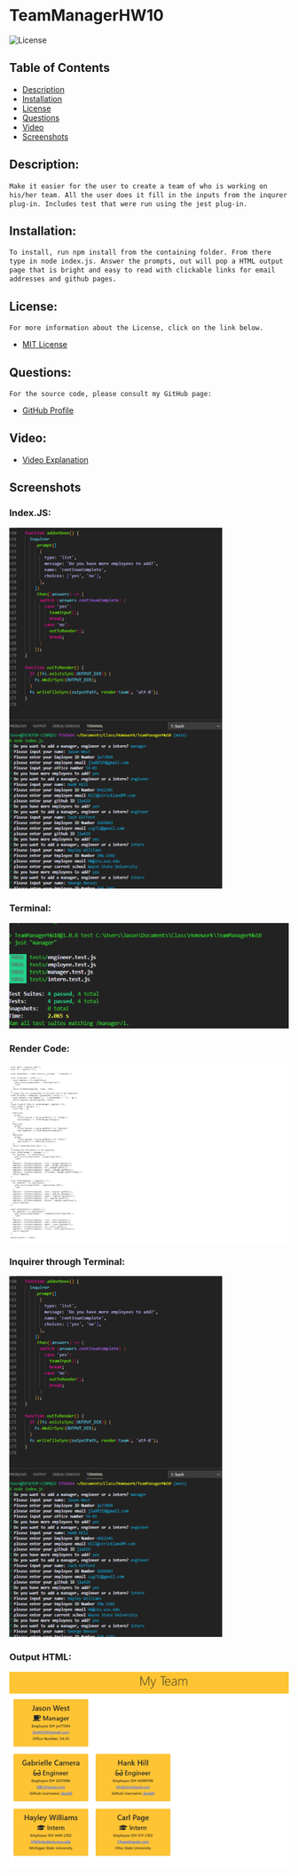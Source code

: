 # TeamManagerHW10

![License](https://img.shields.io/badge/License-MIT-blue.svg 'License Badge')

## Table of Contents

- [Description](#description)
- [Installation](#installation)
- [License](#license)
- [Questions](#questions)
- [Video](#video)
- [Screenshots](#screenshots)

## Description:

    Make it easier for the user to create a team of who is working on his/her team. All the user does it fill in the inputs from the inqurer plug-in. Includes test that were run using the jest plug-in.

## Installation:

    To install, run npm install from the containing folder. From there type in node index.js. Answer the prompts, out will pop a HTML output page that is bright and easy to read with clickable links for email addresses and github pages.

## License:

    For more information about the License, click on the link below.

- [MIT License](https://opensource.org/licenses/MIT)

## Questions:

    For the source code, please consult my GitHub page:

- [GitHub Profile](https://github.com/jlw429)

## Video:

- [Video Explanation]()

## Screenshots

### Index.JS:

![index.js](assets/inquirer.png 'Index.js source code')

### Terminal:

![Jest](assets/jest.png 'Terminal and index.js')

### Render Code:

![Render Code](assets/rendercode.png 'Package.JSON')

### Inquirer through Terminal:

![Inquirer](assets/inquirer.png 'gitignore')

### Output HTML:

![HTML Output](assets/output.png 'output HTML')

